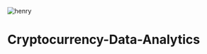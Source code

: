 ![henry]([URL_DE_LA_IMAGEN](https://github.com/flormiranda1/Cryptocurrency-Data-Analytics/blob/main/imagenes/henry.jpg)https://github.com/flormiranda1/Cryptocurrency-Data-Analytics/blob/main/imagenes/henry.jpg)

# Cryptocurrency-Data-Analytics
